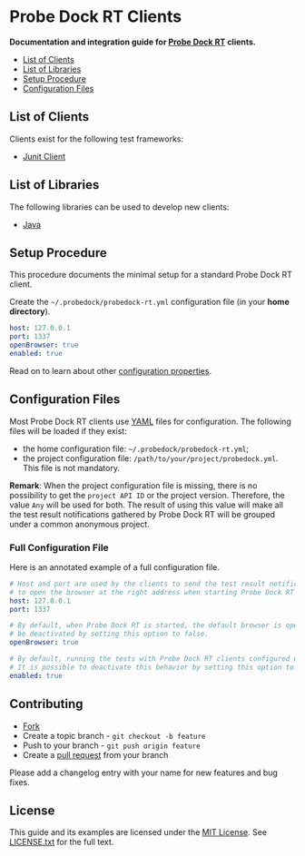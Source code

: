 # Probe Dock RT Clients

**Documentation and integration guide for [Probe Dock RT](https://github.com/probedock/probedock-rt) clients.**

* [List of Clients](#clients)
* [List of Libraries](#libraries)
* [Setup Procedure](#setup-procedure)
* [Configuration Files](#configuration-files)

<a name="clients"></a>
## List of Clients

Clients exist for the following test frameworks:

* [Junit Client](https://github.com/probedock/probedock-rt-junit)

<a name="libraries"></a>
## List of Libraries

The following libraries can be used to develop new clients:

* [Java](https://github.com/probedock/probedock-rt-java)

<a name="setup-procedure"></a>
## Setup Procedure

This procedure documents the minimal setup for a standard Probe Dock RT client.

Create the `~/.probedock/probedock-rt.yml` configuration file (in your **home directory**).

```yml
host: 127.0.0.1
port: 1337
openBrowser: true
enabled: true
```

Read on to learn about other [configuration properties](#configuration-files).

<a name="configuration-files"></a>
## Configuration Files

Most Probe Dock RT clients use [YAML](http://yaml.org) files for configuration.
The following files will be loaded if they exist:

* the home configuration file: `~/.probedock/probedock-rt.yml`;
* the project configuration file: `/path/to/your/project/probedock.yml`. This file is not mandatory.

**Remark**: When the project configuration file is missing, there is no possibility to get the  `project API ID` or the
project version. Therefore, the value `Any` will be used for both. The result of using this value will make all the test
result notifications gathered by Probe Dock RT will be grouped under a common anonymous project.

### Full Configuration File

Here is an annotated example of a full configuration file.

```yml
# Host and port are used by the clients to send the test result notifications. It is also used 
# to open the browser at the right address when starting Probe Dock RT
host: 127.0.0.1
port: 1337

# By default, when Probe Dock RT is started, the default browser is open to the starting page. This can
# be deactivated by setting this option to false.
openBrowser: true

# By default, running the tests with Probe Dock RT clients configured will send the test result notifications.
# It is possible to deactivate this behavior by setting this option to false.
enabled: true
```

## Contributing

* [Fork](https://help.github.com/articles/fork-a-repo)
* Create a topic branch - `git checkout -b feature`
* Push to your branch - `git push origin feature`
* Create a [pull request](http://help.github.com/pull-requests/) from your branch

Please add a changelog entry with your name for new features and bug fixes.

## License

This guide and its examples are licensed under the [MIT License](http://opensource.org/licenses/MIT).
See [LICENSE.txt](LICENSE.txt) for the full text.
